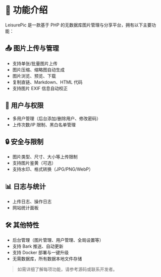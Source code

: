 # 🚀 功能介绍

LeisurePic 是一款基于 PHP 的无数据库图片管理与分享平台，拥有以下主要功能：

## 📤 图片上传与管理

- 支持单张/批量图片上传
- 图片压缩、缩略图自动生成
- 图片浏览、预览、下载
- 复制直链、Markdown、HTML 代码
- 支持图片 EXIF 信息自动校正

## 👥 用户与权限

- 多用户管理（后台添加/删除用户、修改密码）
- 上传次数/IP 限制、黑白名单管理

## 🔒 安全与限制

- 图片类型、尺寸、大小等上传限制
- 支持图片鉴黄（可选）
- 支持水印、格式转换（JPG/PNG/WebP）

## 📊 日志与统计

- 上传日志、操作日志
- 网站统计面板

## 🛠️ 其他特性

- 后台管理（图片管理、用户管理、全局设置等）
- 支持 Bark 推送、自动更新
- 支持 Docker 部署与一键升级
- 无需数据库，所有数据本地文件存储

> 如需详细了解每项功能，请参考源码或联系开发者。
